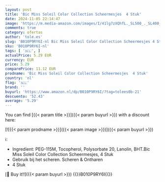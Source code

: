 ```yaml
---
layout: post
title: 'Bic Miss Soleil Color Collection Scheermesjes  4 Stuk'
date: 2024-11-05 22:14:47
image: 'https://m.media-amazon.com/images/I/41lg7zXQhfL._SL500_._SL400_.jpg'
comments: true
category: ofertas
author: 'tole.es'
slug: 'B010P9RY6I-nl Bic Miss Soleil Color Collection Scheermesjes 4 Stuk'
sku: 'B010P9RY6I-nl'
tags: [ '🇳🇱', ]
actualPrice: 5.29 EUR
currency: EUR
price: 5.29
comparePrice: 11.12 EUR
prodname: 'Bic Miss Soleil Color Collection Scheermesjes  4 Stuk'
country: 'nl'
flag: '🇳🇱'
brand: ''
buyurl: 'https://www.amazon.nl/dp/B010P9RY6I/?tag=tolees0b-21'
descuento: '52.43'
average: '5.29'
---
```


You can find [{{< param title >}}]({{< param buyurl >}}) with a discount here:

[![{{< param prodname >}}]({{< param image >}})]({{< param buyurl >}})

ℹ️:

- Ingredient: PEG-115M, Tocopherol, Polysorbate 20, Lanolin, BHT.Bic Miss Soleil Color Collection Scheermesjes, 4 Stuk
- Gebruik bij het scheren. Scheren & Ontharen
- 4 Stuk

[🛒 Buy it!!]({{< param buyurl >}})
{{<world>}}B010P9RY6I{{</world>}}
